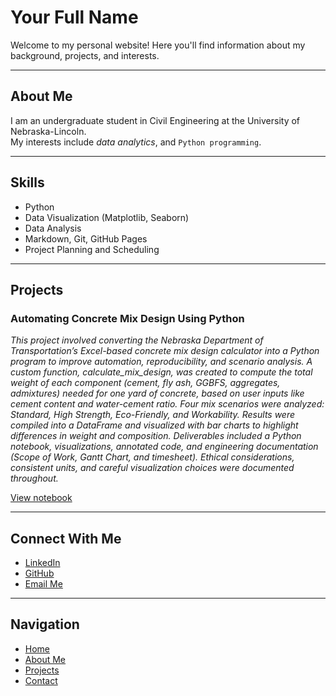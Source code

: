 # Your Full Name

Welcome to my personal website! Here you'll find information about my background, projects, and interests.

---

## About Me

I am an undergraduate student in Civil Engineering at the University of Nebraska-Lincoln.  
My interests include *data analytics*, and `Python programming`.

---

## Skills

- Python  
- Data Visualization (Matplotlib, Seaborn)  
- Data Analysis  
- Markdown, Git, GitHub Pages
- Project Planning and Scheduling

---

## Projects

### Automating Concrete Mix Design Using Python 
*This project involved converting the Nebraska Department of Transportation’s Excel-based concrete mix design calculator into a Python program to improve automation, reproducibility, and scenario analysis. A custom function, calculate_mix_design, was created to compute the total weight of each component (cement, fly ash, GGBFS, aggregates, admixtures) needed for one yard of concrete, based on user inputs like cement content and water-cement ratio. Four mix scenarios were analyzed: Standard, High Strength, Eco-Friendly, and Workability. Results were compiled into a DataFrame and visualized with bar charts to highlight differences in weight and composition. Deliverables included a Python notebook, visualizations, annotated code, and engineering documentation (Scope of Work, Gantt Chart, and timesheet). Ethical considerations, consistent units, and careful visualization choices were documented throughout.*

[View notebook](Project5.ipynb)

---

## Connect With Me

- [LinkedIn](https://www.linkedin.com/in/yourprofile)  
- [GitHub](https://github.com/yourusername)  
- [Email Me](mailto:yourname@university.edu)

---

## Navigation

- [Home](index.md)  
- [About Me](about.md)  
- [Projects](projects.md)  
- [Contact](contact.md)
